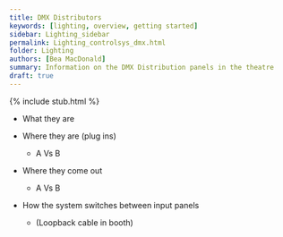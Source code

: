 ```yaml
---
title: DMX Distributors
keywords: [lighting, overview, getting started]
sidebar: Lighting_sidebar
permalink: Lighting_controlsys_dmx.html
folder: Lighting
authors: [Bea MacDonald]
summary: Information on the DMX Distribution panels in the theatre
draft: true
---
```


{% include stub.html %}

- What they are
- Where they are (plug ins)
  - A Vs B

- Where they come out
  - A Vs B

- How the system switches between input panels
  - (Loopback cable in booth)